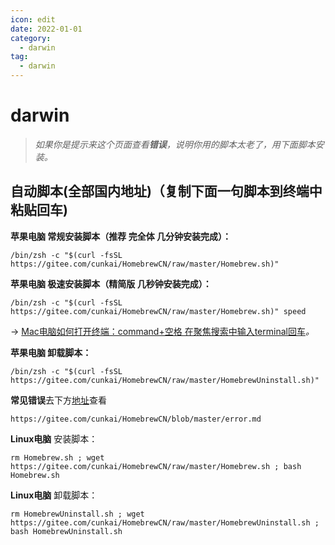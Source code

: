 ```yaml
---
icon: edit
date: 2022-01-01
category:
  - darwin
tag:
  - darwin
---
```


# darwin

> _如果你是提示来这个页面查看**错误**，说明你用的脚本太老了，用下面脚本安装。_

## 自动脚本(全部国内地址)（复制下面一句脚本到终端中粘贴回车)

**苹果电脑 常规安装脚本（推荐 完全体 几分钟安装完成）：**

```
/bin/zsh -c "$(curl -fsSL https://gitee.com/cunkai/HomebrewCN/raw/master/Homebrew.sh)"
```

**苹果电脑 极速安装脚本（精简版 几秒钟安装完成）：**

```
/bin/zsh -c "$(curl -fsSL https://gitee.com/cunkai/HomebrewCN/raw/master/Homebrew.sh)" speed
```

\-> [Mac电脑如何打开终端：command+空格 在聚焦搜索中输入terminal回车](https://link.zhihu.com/?target=https%3A//support.apple.com/zh-cn/guide/terminal/apd5265185d-f365-44cb-8b09-71a064a42125/mac)_。_

**苹果电脑 卸载脚本：**

```
/bin/zsh -c "$(curl -fsSL https://gitee.com/cunkai/HomebrewCN/raw/master/HomebrewUninstall.sh)"
```

**常见错误**去下方[地址](https://link.zhihu.com/?target=https%3A//gitee.com/cunkai/HomebrewCN/blob/master/error.md)查看

```
https://gitee.com/cunkai/HomebrewCN/blob/master/error.md
```

  
**Linux电脑** 安装脚本：

```
rm Homebrew.sh ; wget https://gitee.com/cunkai/HomebrewCN/raw/master/Homebrew.sh ; bash Homebrew.sh
```

**Linux电脑** 卸载脚本：

```
rm HomebrewUninstall.sh ; wget https://gitee.com/cunkai/HomebrewCN/raw/master/HomebrewUninstall.sh ; bash HomebrewUninstall.sh
```